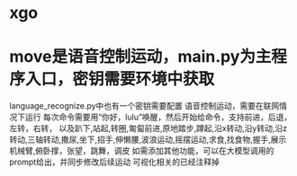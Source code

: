# xgo
# move是语音控制运动，main.py为主程序入口，密钥需要环境中获取
language_recognize.py中也有一个密钥需要配置
语音控制运动，需要在联网情况下运行
每次命令需要用“你好，lulu”唤醒，然后开始给命令，支持前进，后退，左转，右转，
以及趴下,站起,转圈,匍匐前进,原地踏步,蹲起,沿x转动,沿y转动,沿z转动,三轴转动,撒尿,坐下,招手,伸懒腰,波浪运动,摇摆运动,求食,找食物,握手,展示机械臂,俯卧撑，张望，跳舞，调皮
如需添加其他功能，可以在大模型调用的prompt给出，并同步修改后续运动
可视化相关的已经注释掉
